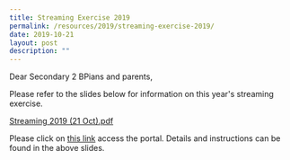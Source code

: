 ```yaml
---
title: Streaming Exercise 2019
permalink: /resources/2019/streaming-exercise-2019/
date: 2019-10-21
layout: post
description: ""
---
```

Dear Secondary 2 BPians and parents,  
  
Please refer to the slides below for information on this year's streaming exercise.   
  
[Streaming 2019 (21 Oct).pdf](/files/Streaming%202019%20(21%20Oct).pdf)   
  
Please click on [this link](http://bpghs.adminbreeze.com/) access the portal. Details and instructions can be found in the above slides.